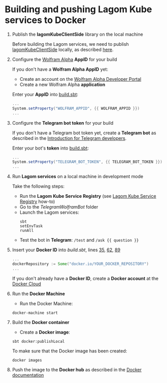 # Building and pushing Lagom Kube services to Docker

1. Publish the **lagomKubeClientSide** library on the local machine

    Before building the Lagom services, we need to publish [lagomKubeClientSide][lagomKubeClientSide] locally, as described [here][lagomKubeClientSide-doc].

1. Configure the [Wolfram Alpha][wolfram-alpha] **AppID** for your build

    If you don't have a **Wolfram Alpha AppID** yet:
    - Create an account on the [Wolfram Alpha Developer Portal][wolfram-alpha]
    - Create a new Wolfram Alpha **application**

    Enter your **AppID** into [build.sbt][bot-build.sbt-114]:
    ```scala
    ...
    System.setProperty("WOLFRAM_APPID", {{ WOLFRAM_APPID }})
    ...
    ```

1. Configure the **Telegram bot token** for your build

    If you don't have a Telegram bot token yet, create a **Telegram bot** as described in the [Introduction for Telegram developers][introduction-telegram-developers].

    Enter your bot's **token** into [build.sbt][bot-build.sbt-115]:
    ```scala
    ...
    System.setProperty("TELEGRAM_BOT_TOKEN", {{ TELEGRAM_BOT_TOKEN }})
    ...
    ```

1. Run **Lagom services** on a local machine in development mode

    Take the following steps:
    - Run the **Lagom Kube Service Registry** (see [Lagom Kube Service Registry][lagom-kube-registry] how-to)
    - Go to the *TelegramWolframBot* folder
    - Launch the Lagom services:
        ```shell
        sbt
        setEnvTask
        runAll
        ```
    - Test the bot in **Telegram**: ```/test``` and ```/ask {{ question }}```

1. Insert your **Docker ID** into *build.sbt*, lines [35][bot-build.sbt-35], [62][bot-build.sbt-62], [89][bot-build.sbt-89]
    ```scala
    ...
    dockerRepository := Some("docker.io/YOUR_DOCKER_REPOSITORY")
    ...
    ```
    If you don't already have a **Docker ID**, create a **Docker account** at the [Docker Cloud][docker-cloud]

1. Run the **Docker Machine**
    - Run the Docker Machine:
    ```shell
    docker-machine start
    ```

1. Build the **Docker container**

    - Create a **Docker image**:
    ```shell
    sbt docker:publishLocal
    ```

    To make sure that the Docker image has been created:
     ```shell
    docker images
    ```

1. Push the image to the **Docker hub** as described in the [Docker documentation][docker-cloud-push-images]

[lagom-kube-registry]: ../lagomKubeServiceRegister/README.md
[lagomKubeClientSide]: ../lagomKubeClientSide
[lagomKubeClientSide-doc]: ../lagomKubeClientSide/README.md
[wolfram-alpha]: https://developer.wolframalpha.com/portal
[introduction-telegram-developers]: https://core.telegram.org/bots#6-botfather
[bot-build.sbt]: build.sbt
[bot-build.sbt-114]: build.sbt#L114
[bot-build.sbt-115]: build.sbt#L115
[bot-build.sbt-35]: build.sbt#L35
[bot-build.sbt-62]: build.sbt#L62
[bot-build.sbt-89]: build.sbt#L89
[docker-cloud]: https://cloud.docker.com
[docker-cloud-push-images]: https://docs.docker.com/docker-cloud/builds/push-images/
